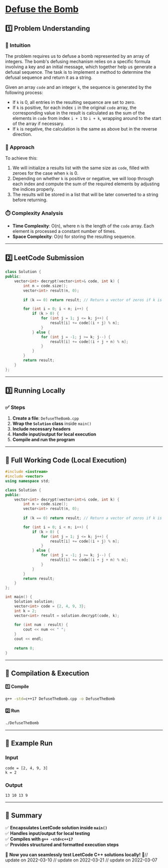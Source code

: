 # **[Defuse the Bomb](https://leetcode.com/problems/defuse-the-bomb/description/)**  

## **1️⃣ Problem Understanding**  
### **📌 Intuition**  
The problem requires us to defuse a bomb represented by an array of integers. The bomb's defusing mechanism relies on a specific formula involving a key and an initial message, which together help us generate a defusal sequence. The task is to implement a method to determine the defusal sequence and return it as a string.

Given an array `code` and an integer `k`, the sequence is generated by the following process:
- If `k` is 0, all entries in the resulting sequence are set to zero.
- If `k` is positive, for each index `i` in the original `code` array, the corresponding value in the result is calculated as the sum of the elements in `code` from index `i + 1` to `i + k`, wrapping around to the start of the array if necessary.
- If `k` is negative, the calculation is the same as above but in the reverse direction.

### **🚀 Approach**  
To achieve this:
1. We will initialize a results list with the same size as `code`, filled with zeroes for the case when `k` is 0.
2. Depending on whether `k` is positive or negative, we will loop through each index and compute the sum of the required elements by adjusting the indices properly.
3. The results will be stored in a list that will be later converted to a string before returning.

### **⏱️ Complexity Analysis**  
- **Time Complexity**: O(n), where n is the length of the `code` array. Each element is processed a constant number of times.
- **Space Complexity**: O(n) for storing the resulting sequence.

---  

## **2️⃣ LeetCode Submission**  
```cpp
class Solution {
public:
    vector<int> decrypt(vector<int>& code, int k) {
        int n = code.size();
        vector<int> result(n, 0);
        
        if (k == 0) return result; // Return a vector of zeros if k is 0

        for (int i = 0; i < n; i++) {
            if (k > 0) {
                for (int j = 1; j <= k; j++) {
                    result[i] += code[(i + j) % n];
                }
            } else {
                for (int j = -1; j >= k; j--) {
                    result[i] += code[(i + j + n) % n];
                }
            }
        }
        return result;
    }
};
```  

---  

## **3️⃣ Running Locally**  
### **✅ Steps**  
1. **Create a file**: `DefuseTheBomb.cpp`  
2. **Wrap the `Solution` class** inside `main()`  
3. **Include necessary headers**  
4. **Handle input/output for local execution**  
5. **Compile and run the program**  

---  

## **📝 Full Working Code (Local Execution)**  
```cpp
#include <iostream>
#include <vector>
using namespace std;

class Solution {
public:
    vector<int> decrypt(vector<int>& code, int k) {
        int n = code.size();
        vector<int> result(n, 0);
        
        if (k == 0) return result; // Return a vector of zeros if k is 0

        for (int i = 0; i < n; i++) {
            if (k > 0) {
                for (int j = 1; j <= k; j++) {
                    result[i] += code[(i + j) % n];
                }
            } else {
                for (int j = -1; j >= k; j--) {
                    result[i] += code[(i + j + n) % n];
                }
            }
        }
        return result;
    }
};

int main() {
    Solution solution;
    vector<int> code = {2, 4, 9, 3};
    int k = 2;
    vector<int> result = solution.decrypt(code, k);
    
    for (int num : result) {
        cout << num << " ";
    }
    cout << endl;
    
    return 0;
}
```  

---  

## **🔧 Compilation & Execution**  
#### **1️⃣ Compile**  
```bash
g++ -std=c++17 DefuseTheBomb.cpp -o DefuseTheBomb
```  

#### **2️⃣ Run**  
```bash
./DefuseTheBomb
```  

---  

## **🎯 Example Run**  
### **Input**  
```
code = [2, 4, 9, 3]
k = 2
```  
### **Output**  
```
13 10 13 9 
```  

---  

## **📌 Summary**  
✅ **Encapsulates LeetCode solution inside `main()`**  
✅ **Handles input/output for local testing**  
✅ **Compiles with `g++ -std=c++17`**  
✅ **Provides structured and formatted execution steps**  

🚀 **Now you can seamlessly test LeetCode C++ solutions locally!** 🚀// update on 2022-03-10
// update on 2022-03-21
// update on 2022-03-07
